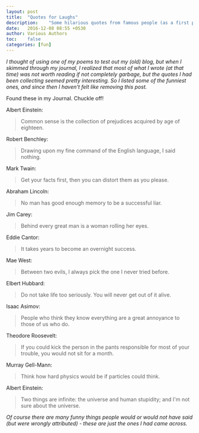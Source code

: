 ```yaml
---
layout: post
title:  "Quotes for Laughs"
description:    "Some hilarious quotes from famous people (as a first post to test the blogging system)."
date:   2016-12-08 08:55 +0530
author: Various Authors
toc:    false
categories: [fun]
---
```


*I thought of using one of my poems to test out my (old) blog, but when I skimmed through my journal, I realized that most of what I wrote (at that time) was not worth reading if not completely garbage, but the quotes I had been collecting seemed pretty interesting. So I listed some of the funniest ones, and since then I haven't felt like removing this post.*

Found these in my Journal. Chuckle off!

Albert Einstein:
> Common sense is the collection of prejudices acquired by age of eighteen.

Robert Benchley:
> Drawing upon my fine command of the English language, I said nothing.

Mark Twain:
> Get your facts first, then you can distort them as you please.

Abraham Lincoln:
> No man has good enough memory to be a successful liar.

Jim Carey:
> Behind every great man is a woman rolling her eyes.

Eddie Cantor:
> It takes years to become an overnight success.

Mae West:
> Between two evils, I always pick the one I never tried before.

Elbert Hubbard:
> Do not take life too seriously. You will never get out of it alive.

Isaac Asimov:
> People who think they know everything are a great annoyance to those of us who do.

Theodore Roosevelt:
> If you could kick the person in the pants responsible for most of your trouble, you would not sit for a month.

Murray Gell-Mann:
> Think how hard physics would be if particles could think.

Albert Einstein:
> Two things are infinite: the universe and human stupidity; and I'm not sure about the universe.  

*Of course there are many funny things people would or would not have said (but were wrongly attributed) - these are just the ones I had came across.*
